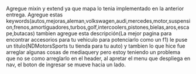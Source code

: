 Agregue mixin y extend ya que mapa lo tenia implementado en la anterior entrega.
Agregue estas keywords(autos,mejoras,aleman,volkswagen,audi,mercedes,motor,suspension,frenos,amortiguadores,turbos,golf,intercoolers,pistones,bielas,aros,escape,butacas)
tambien agregue esta descripción(La mejor pagina para encontrar accesorios para tu vehiculo para potenciarlo como un f1)
le puse un titulo(NDMotorsSports tu tienda para tu auto)
y tambien lo que hice fue arreglar algunas cosas de mediaquery pero estoy teniendo un problema que no se como arreglarlo en el header, al apretar el menu que despliega en nav, el boton de ingresar se mueve hacia un lado.

